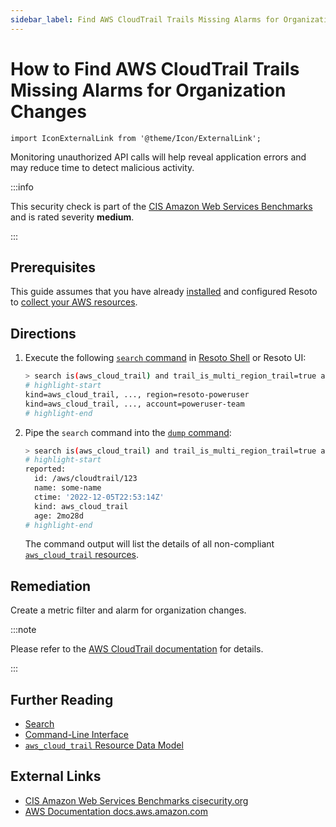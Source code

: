 ```yaml
---
sidebar_label: Find AWS CloudTrail Trails Missing Alarms for Organization Changes
---
```


# How to Find AWS CloudTrail Trails Missing Alarms for Organization Changes

```mdx-code-block
import IconExternalLink from '@theme/Icon/ExternalLink';
```

Monitoring unauthorized API calls will help reveal application errors and may reduce time to detect malicious activity.

:::info

This security check is part of the [CIS Amazon Web Services Benchmarks](https://cisecurity.org/benchmark/amazon_web_services) and is rated severity **medium**.

:::

## Prerequisites

This guide assumes that you have already [installed](../../../getting-started/install-resoto/index.md) and configured Resoto to [collect your AWS resources](../../../how-to-guides/data-sources/collect-aws-resource-data.md).

## Directions

1. Execute the following [`search` command](../../../reference/cli/search-commands/search.md) in [Resoto Shell](../../../reference/components/shell.md) or Resoto UI:

   ```bash
   > search is(aws_cloud_trail) and trail_is_multi_region_trail=true and trail_status.is_logging=true with(empty, --> is(aws_cloudwatch_log_group) with(any, --> is(aws_cloudwatch_metric_filter) and filter_pattern~"\s*\$\.eventSource\s*=\s*organizations.amazonaws.com.+\$\.eventName\s*=\s*\"AcceptHandshake\".+\$\.eventName\s*=\s*\"AttachPolicy\".+\$\.eventName\s*=\s*\"CreateAccount\".+\$\.eventName\s*=\s*\"CreateOrganizationalUnit\".+\$\.eventName\s*=\s*\"CreatePolicy\".+\$\.eventName\s*=\s*\"DeclineHandshake\".+\$\.eventName\s*=\s*\"DeleteOrganization\".+\$\.eventName\s*=\s*\"DeleteOrganizationalUnit\".+\$\.eventName\s*=\s*\"DeletePolicy\".+\$\.eventName\s*=\s*\"DetachPolicy\".+\$\.eventName\s*=\s*\"DisablePolicyType\".+\$\.eventName\s*=\s*\"EnablePolicyType\".+\$\.eventName\s*=\s*\"InviteAccountToOrganization\".+\$\.eventName\s*=\s*\"LeaveOrganization\".+\$\.eventName\s*=\s*\"MoveAccount\".+\$\.eventName\s*=\s*\"RemoveAccountFromOrganization\".+\$\.eventName\s*=\s*\"UpdatePolicy\".+\$\.eventName\s*=\s*\"UpdateOrganizationalUnit\""))
   # highlight-start
   ​kind=aws_cloud_trail, ..., region=resoto-poweruser
   ​kind=aws_cloud_trail, ..., account=poweruser-team
   # highlight-end
   ```

2. Pipe the `search` command into the [`dump` command](../../../reference/cli/format-commands/dump.md):

   ```bash
   > search is(aws_cloud_trail) and trail_is_multi_region_trail=true and trail_status.is_logging=true with(empty, --> is(aws_cloudwatch_log_group) with(any, --> is(aws_cloudwatch_metric_filter) and filter_pattern~"\s*\$\.eventSource\s*=\s*organizations.amazonaws.com.+\$\.eventName\s*=\s*\"AcceptHandshake\".+\$\.eventName\s*=\s*\"AttachPolicy\".+\$\.eventName\s*=\s*\"CreateAccount\".+\$\.eventName\s*=\s*\"CreateOrganizationalUnit\".+\$\.eventName\s*=\s*\"CreatePolicy\".+\$\.eventName\s*=\s*\"DeclineHandshake\".+\$\.eventName\s*=\s*\"DeleteOrganization\".+\$\.eventName\s*=\s*\"DeleteOrganizationalUnit\".+\$\.eventName\s*=\s*\"DeletePolicy\".+\$\.eventName\s*=\s*\"DetachPolicy\".+\$\.eventName\s*=\s*\"DisablePolicyType\".+\$\.eventName\s*=\s*\"EnablePolicyType\".+\$\.eventName\s*=\s*\"InviteAccountToOrganization\".+\$\.eventName\s*=\s*\"LeaveOrganization\".+\$\.eventName\s*=\s*\"MoveAccount\".+\$\.eventName\s*=\s*\"RemoveAccountFromOrganization\".+\$\.eventName\s*=\s*\"UpdatePolicy\".+\$\.eventName\s*=\s*\"UpdateOrganizationalUnit\"")) | dump
   # highlight-start
   ​reported:
   ​  id: /aws/cloudtrail/123
   ​  name: some-name
   ​  ctime: '2022-12-05T22:53:14Z'
   ​  kind: aws_cloud_trail
   ​  age: 2mo28d
   # highlight-end
   ```

   The command output will list the details of all non-compliant [`aws_cloud_trail` resources](../../../reference/data-models/aws/index.md#aws_cloud_trail).

## Remediation

Create a metric filter and alarm for organization changes.

:::note

Please refer to the [AWS CloudTrail documentation](https://docs.aws.amazon.com/awscloudtrail/latest/userguide/cloudwatch-alarms-for-cloudtrail.html) for details.

:::

## Further Reading

- [Search](../../../reference/search/index.md)
- [Command-Line Interface](../../../reference/cli/index.md)
- [`aws_cloud_trail` Resource Data Model](../../../reference/data-models/aws/index.md#aws_cloud_trail)

## External Links

- [CIS Amazon Web Services Benchmarks <span class="badge badge--secondary" aria-hidden="true">cisecurity.org <IconExternalLink width="10" height="10" /></span>](https://cisecurity.org/benchmark/amazon_web_services)
- [AWS Documentation <span class="badge badge--secondary" aria-hidden="true">docs.aws.amazon.com <IconExternalLink width="10" height="10" /></span>](https://docs.aws.amazon.com/awscloudtrail/latest/userguide/cloudwatch-alarms-for-cloudtrail.html)
